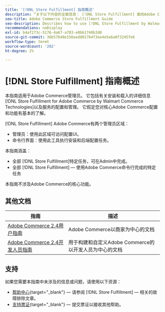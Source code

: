 ```yaml
---
title: '[!DNL Store Fulfillment] 指南概述'
description: “关于以下内容的全面信息： [!DNL Store Fulfillment] 面向Adobe Commerce管理员，包括安装和载入。”
seo-title: Adobe Commerce Store Fulfillment Guide
seo-description: Describes how to use [!DNL Store Fulfillment by Walmart Commerce Technologies] services with Adobe Commerce.
recommendations: noDisplay
exl-id: b4af273c-5176-4a67-a783-e0bb1740b3d8
source-git-commit: 36b57648e156ead801764f3ee4e5e6a0f3245fe6
workflow-type: tm+mt
source-wordcount: '202'
ht-degree: 2%

---
```


# [!DNL Store Fulfillment] 指南概述

本指南适用于Adobe Commerce管理员。 它包括有关安装和载入的详细信息 [!DNL Store Fulfillment for Adobe Commerce by Walmart Commerce Technologies]以及服务的配置和管理。 它假定您对核心Adobe Commerce配置和功能有基本的了解。

[!DNL Store Fulfillment] Adobe Commerce有两个管理员区域：

* 管理员：使用此区域可访问配置UI。
* 命令行界面：使用此工具执行安装和后端配置任务。

本指南涵盖：

* 全部 [!DNL Store Fulfillment]特定任务，可在Admin中完成。
* 全部 [!DNL Store Fulfillment] — 使用Adobe Commerce命令行完成的特定任务

本指南不涉及Adobe Commerce的核心功能。

## 其他文档

| 指南 | 描述 |
|-----------------------------------------------------------------------|----------------------------------------------------------------------------|
| [Adobe Commerce 2.4用户指南](https://docs.magento.com/user-guide/) | Adobe Commerce以商家为中心的文档 |
| [Adobe Commerce 2.4开发人员指南](https://devdocs.magento.com/) | 用于构建和自定义Adobe Commerce的以开发人员为中心的文档 |

## 支持

如果您需要本指南中未涉及的信息或问题，请使用以下资源：

* [帮助中心](https://experienceleague.adobe.com/docs/commerce-knowledge-base/kb/help-center-guide/magento-help-center-user-guide.html#submit-ticket){target="_blank"} — 请参阅 [!DNL Store Fulfillment] — 相关的故障排除文章。
* [支持票证](https://experienceleague.adobe.com/docs/commerce-knowledge-base/kb/help-center-guide/magento-help-center-user-guide.html#submit-ticket){target="_blank"} — 提交票证以接收其他帮助。

